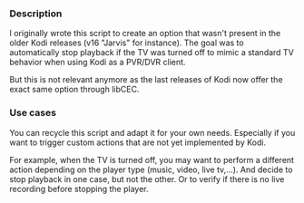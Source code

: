 ### Description

I originally wrote this script to create an option that wasn't present in the
older Kodi releases (v16 "Jarvis" for instance). The goal was to automatically
stop playback if the TV was turned off to mimic a standard TV behavior when
using Kodi as a PVR/DVR client.

But this is not relevant anymore as the last releases of Kodi now offer the
exact same option through libCEC.

### Use cases

You can recycle this script and adapt it for your own needs. Especially if you
want to trigger custom actions that are not yet implemented by Kodi.

For example, when the TV is turned off, you may want to perform a different
action depending on the player type (music, video, live tv,...). And decide to
stop playback in one case, but not the other. Or to verify if there is no live
recording before stopping the player.
